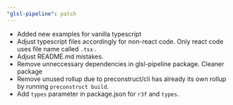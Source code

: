 ```yaml
---
"glsl-pipeline": patch
---
```


- Added new examples for vanilla typescript
- Adjust typescript files accordingly for non-react code. Only react code uses file name called `.tsx` .
- Adjust README.md mistakes.
- Remove unneccessary dependencies in glsl-pipeline package. Cleaner package
- Remove unused rollup due to preconstruct/cli has already its own rollup by running `preconstruct build`.
- Add `types` parameter in package.json for `r3f` and `types`.
